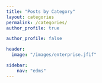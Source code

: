 ```yaml
---
title: "Posts by Category"
layout: categories
permalink: /categories/
author_profile: true

author_profile: false

header:
  image: "/images/enterprise.jfif"

sidebar:
    nav: "edms"
---
```

